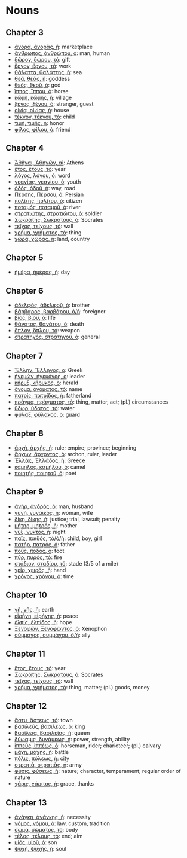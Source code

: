# Nouns

## Chapter 3
- [ἀγορά, ἀγορᾶς, ἡ](https://en.wiktionary.org/wiki/ἀγορά#Declension): marketplace
- [ἄνθρωπος, ἀνθρώπου, ὁ](https://en.wiktionary.org/wiki/ἄνθρωπος#Declension): man, human
- [δῶρον, δώρου, τό](https://en.wiktionary.org/wiki/δῶρον#Declension): gift
- [ἔργον, ἔργου, τό](https://en.wiktionary.org/wiki/ἔργον#Declension): work
- [θάλαττα, θαλάττης, ἡ](https://en.wiktionary.org/wiki/θάλαττα#Declension): sea
- [θεά, θεᾶς, ἡ](https://en.wiktionary.org/wiki/θεά#Declension): goddess
- [θεός, θεοῦ, ὁ](https://en.wiktionary.org/wiki/θεός#Declension): god
- [ἵππος, ἵππου, ὁ](https://en.wiktionary.org/wiki/ἵππος#Declension): horse
- [κώμη, κώμης, ἡ](https://en.wiktionary.org/wiki/κώμη#Declension): village
- [ξένος, ξένου, ὁ](https://en.wiktionary.org/wiki/ξένος#Declension): stranger, guest
- [οἰκία, οἰκίας, ἡ](https://en.wiktionary.org/wiki/οἰκία#Declension): house
- [τέκνον, τέκνου, τό](https://en.wiktionary.org/wiki/τέκνον#Declension): child
- [τιμή, τιμῆς, ἡ](https://en.wiktionary.org/wiki/τιμή#Declension): honor
- [φίλος, φίλου, ὁ](https://en.wiktionary.org/wiki/φίλος#Declension): friend

## Chapter 4
- [Ἀθῆναι, Ἀθηνῶν, αἱ](https://en.wiktionary.org/wiki/Ἀθῆναι#Declension): Athens
- [ἔτος, ἔτους, τό](https://en.wiktionary.org/wiki/ἔτος#Declension): year
- [λόγος, λόγου, ὁ](https://en.wiktionary.org/wiki/λόγος#Declension): word
- [νεανίας, νεανίου, ὁ](https://en.wiktionary.org/wiki/νεανίας#Declension): youth
- [ὁδός, ὁδοῦ, ἡ](https://en.wiktionary.org/wiki/ὁδός#Declension): way, road
- [Πέρσης, Πέρσου, ὁ](https://en.wiktionary.org/wiki/Πέρσης#Declension): Persian
- [πολίτης, πολίτου, ὁ](https://en.wiktionary.org/wiki/πολίτης#Declension): citizen
- [ποταμός, ποταμοῦ, ὁ](https://en.wiktionary.org/wiki/ποταμός#Declension): river
- [στρατιώτης, στρατιώτου, ὁ](https://en.wiktionary.org/wiki/στρατιώτης#Declension): soldier
- [Σωκράτης, Σωκράτους, ὁ](https://en.wiktionary.org/wiki/Σωκράτης#Declension): Socrates
- [τεῖχος, τείχους, τό](https://en.wiktionary.org/wiki/τεῖχος#Declension): wall
- [χρῆμα, χρήματος, τό](https://en.wiktionary.org/wiki/χρῆμα#Declension): thing
- [χώρα, χώρας, ἡ](https://en.wiktionary.org/wiki/χώρα#Declension): land, country

## Chapter 5
- [ἡμέρα, ἡμέρας, ἡ](https://en.wiktionary.org/wiki/ἡμέρα#Declension): day

## Chapter 6
- [ἀδελφός, ἀδελφοῦ, ὁ](https://en.wiktionary.org/wiki/ἀδελφός#Declension): brother
- [βάρβαρος, βαρβάρου, ὁ/ἡ](https://en.wiktionary.org/wiki/βάρβαρος#Declension): foreigner
- [βίος, βίου, ὁ](https://en.wiktionary.org/wiki/βίος#Declension): life
- [θάνατος, θανάτου, ὁ](https://en.wiktionary.org/wiki/θάνατος#Declension): death
- [ὅπλον, ὅπλου, τό](https://en.wiktionary.org/wiki/ὅπλον#Declension): weapon
- [στρατηγός, στρατηγοῦ, ὁ](https://en.wiktionary.org/wiki/στρατηγός#Declension): general

## Chapter 7
- [Ἕλλην, Ἕλληνος, ο](https://en.wiktionary.org/wiki/Ἕλλην#Declension): Greek
- [ἡγεμών, ἡγεμόνος, ο](https://en.wiktionary.org/wiki/ἡγεμών#Declension): leader
- [κήρυξ, κήρυκος, ο](https://en.wiktionary.org/wiki/κήρυξ#Declension): herald
- [ὄνομα, ὀνόματος, τὸ](https://en.wiktionary.org/wiki/ὄνομα#Declension): name
- [πατρίς, πατρίδος, ἡ](https://en.wiktionary.org/wiki/πατρίς#Declension): fatherland
- [πρᾶγμα, πράγματος, τὸ](https://en.wiktionary.org/wiki/πρᾶγμα#Declension): thing, matter, act; (pl.) circumstances
- [ὕδωρ, ὕδατος, τὸ](https://en.wiktionary.org/wiki/ὕδωρ#Declension): water
- [φύλαξ, φύλακος, ο](https://en.wiktionary.org/wiki/φύλαξ#Declension): guard

## Chapter 8
- [ἀρχή, ἀρχῆς, ἡ](https://en.wiktionary.org/wiki/ἀρχή#Declension): rule; empire; province; beginning
- [ἄρχων, ἄρχοντος, ὁ](https://en.wiktionary.org/wiki/ἄρχων#Declension): archon, ruler, leader
- [Ἐλλάς, Ἑλλάδος, ἡ](https://en.wiktionary.org/wiki/Ἐλλάς#Declension): Greece
- [κάμηλος, καμήλου, ὁ](https://en.wiktionary.org/wiki/κάμηλος#Declension): camel
- [ποιητής, ποιητοῦ, ὁ](https://en.wiktionary.org/wiki/ποιητής#Declension): poet

## Chapter 9
- [ἀνήρ, ἀνδρός, ὁ](https://en.wiktionary.org/wiki/ἀνήρ#Declension): man, husband
- [γυνή, γυναικός, ἡ](https://en.wiktionary.org/wiki/γυνή#Declension): woman, wife
- [δίκη, δίκης, ἡ](https://en.wiktionary.org/wiki/δίκη#Declension): justice; trial, lawsuit; penalty
- [μήτηρ, μητρός, ἡ](https://en.wiktionary.org/wiki/μήτηρ#Declension): mother
- [νὺξ, νυκτός, ἡ](https://en.wiktionary.org/wiki/νὺξ#Declension): night
- [παῖς, παιδός, τό/ὁ/ἡ](https://en.wiktionary.org/wiki/παῖς#Declension): child, boy, girl 
- [πατήρ, πατρός, ὁ](https://en.wiktionary.org/wiki/πατήρ#Declension): father
- [πούς, ποδός, ὁ](https://en.wiktionary.org/wiki/πούς#Declension): foot
- [πῦρ, πυρός, τό](https://en.wiktionary.org/wiki/πῦρ#Declension): fire
- [στάδιον, σταδίου, τό](https://en.wiktionary.org/wiki/στάδιον#Declension): stade (3/5 of a mile)
- [χείρ, χειρός, ἡ](https://en.wiktionary.org/wiki/χείρ#Declension): hand
- [χρόνος, χρόνου, ὁ](https://en.wiktionary.org/wiki/χρόνος#Declension): time

## Chapter 10
- [γῆ, γῆς, ἡ](https://en.wiktionary.org/wiki/γῆ#Declension): earth
- [εἰρήνη, εἰρήνης, ἡ](https://en.wiktionary.org/wiki/εἰρήνη#Declension): peace
- [ἐλπίς, ἐλπίδος, ἡ](https://en.wiktionary.org/wiki/ἐλπίς#Declension): hope
- [Ξενοφῶν, Ξενοφῶντος, ὁ](https://en.wiktionary.org/wiki/Ξενοφῶν#Declension): Xenophon
- [σὺμμαχος, συμμάχου, ὁ/ἡ](https://en.wiktionary.org/wiki/σὺμμαχος#Declension): ally

## Chapter 11
- [ἔτος, ἔτους, τό](https://en.wiktionary.org/wiki/ἔτος#Declension): year
- [Σωκράτης, Σωκράτους, ὁ](https://en.wiktionary.org/wiki/Σωκράτης#Declension): Socrates
- [τεῖχος, τείχους, τό](https://en.wiktionary.org/wiki/τεῖχος#Declension): wall
- [χρῆμα, χρήματος, τό](https://en.wiktionary.org/wiki/χρῆμα#Declension): thing, matter; (pl.) goods, money

## Chapter 12
- [ἄστυ, ἄστεως, τό](https://en.wiktionary.org/wiki/ἄστυ#Declension): town
- [βασιλεύς, βασιλέως, ὁ](https://en.wiktionary.org/wiki/βασιλεύς#Declension): king
- [βασίλεια, βασιλείας, ἡ](https://en.wiktionary.org/wiki/βασίλεια#Declension): queen
- [δύωαμις, δυνάμεως, ἡ](https://en.wiktionary.org/wiki/δύωαμις#Declension): power, strength, ability
- [ἱππεύς, ἱππέως, ὁ](https://en.wiktionary.org/wiki/ἱππεύς#Declension): horseman, rider; charioteer; (pl.) calvary
- [μάχη, μάχης, ἡ](https://en.wiktionary.org/wiki/μάχη#Declension): battle
- [πόλις, πόλεως, ἡ](https://en.wiktionary.org/wiki/πόλις#Declension): city
- [στρατιά, στρατιᾶς, ἡ](https://en.wiktionary.org/wiki/στρατιά#Declension): army
- [φύσις, φύσεως, ἡ](https://en.wiktionary.org/wiki/φύσις#Declension): nature; character, temperament; regular order of nature
- [χάρις, χάριτος, ἡ](https://en.wiktionary.org/wiki/χάρις#Declension): grace, thanks

## Chapter 13
- [ἀνάγκη, ἀνάγκης, ἡ](https://en.wiktionary.org/wiki/ἀνάγκη#Declension): necessity
- [νόμος, νόμου, ὁ](https://en.wiktionary.org/wiki/νόμος#Declension): law, custom, tradition
- [σώμα, σώματος, τό](https://en.wiktionary.org/wiki/σώμα#Declension): body
- [τέλος, τέλους, τό](https://en.wiktionary.org/wiki/τέλος#Declension): end; aim
- [υἱός, υἱοῦ, ὁ](https://en.wiktionary.org/wiki/υἱός#Declension): son
- [ψυχή, ψυχῆς, ἡ](https://en.wiktionary.org/wiki/ψυχή#Declension): soul
